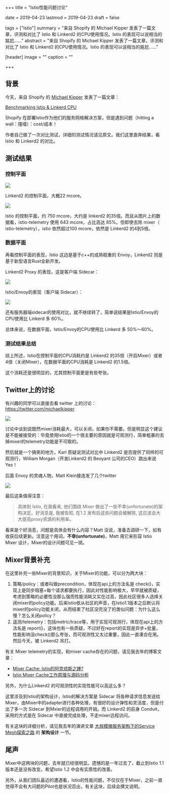 +++
title = "Istio性能问题讨论"

date = 2019-04-23
lastmod = 2019-04-23
draft = false

tags = ["Istio"]
summary = "来自 Shopify 的 Michael Kipper 发表了一篇文章，评测和对比了 Istio 和 Linkerd2 的CPU使用情况。Istio 的表现可以说相当的尴尬…..."
abstract = "来自 Shopify 的 Michael Kipper 发表了一篇文章，评测和对比了 Istio 和 Linkerd2 的CPU使用情况。Istio 的表现可以说相当的尴尬…..."

[header]
image = ""
caption = ""

+++

## 背景

今天，来自 Shopify 的 [Michael Kipper](https://twitter.com/michaelkipper) 发表了一篇文章：

[Benchmarking Istio & Linkerd CPU](https://medium.com/@michael_87395/benchmarking-istio-linkerd-cpu-c36287e32781)

Shopify 在部署Istio作为他们的服务网格解决方案，但是遇到问题（hitting a wall：撞墙）：cost/成本！

作者自己做了一次对比测试，详细的测试情况请见原文。我们这里直奔结果，看 Istio 和 Linkerd2 的对比。

## 测试结果

### 控制平面

![](images/linkerd-cpu.png)

Linkerd2 的控制平面，大概22 mcore。

![](images/istio-cpu.png)

Istio 的控制平面，约 750 mcore，大约是 linkerd2 的35倍。而且从图片上的数据看，istio-telemetry 使用 643 mcore，占比高达 85%。但即使去除 mixer（ istio-telemetry），istio 依然超过100 mcore，依然是 Linkerd2 的4到5倍。

### 数据平面

再看控制平面的表现，Istio 这边是基于c++的成熟稳重的 Envoy，Linkerd2 则是基于新型语言Rust全新开发。

Linkerd2 Proxy 的表现，这是客户端 Sidecar：

![](images/linkerd-cpu2.png)

Istio/Envoy的表现（客户端 Sidecar）：

![](images/istio-cpu2.png)

还有服务器端sidecar的使用对比，就不继续转了，简单说结果是Istio/Envoy的CPU使用比 Linkerd 多 60%。

总体来说，在数据平面，Istio/Envoy的CPU使用比 Linkerd 多 50%～60%。

### 测试结果总结

综上所述，Istio在控制平面的CPU消耗约是 Linkerd2 的35倍（开启Mixer）或者4倍（关闭Mixer），在数据平面的CPU消耗是 Linkerd2 的1.5倍。

这个消耗还是很明显的，尤其控制平面更是有些夸张。

## Twitter上的讨论

有兴趣的同学可以直接去看 twitter 上的讨论：https://twitter.com/michaelkipper

![](images/twitter.png)

讨论中谈到说既然mixer消耗最大，可以关闭，如果你不需要。但是明显这个建议是不能被接受的：毕竟使用Istio的一个很主要的原因就是可观测行，简单粗暴的去掉mixer的telemetry功能是不可取的。

然后就是一个搞笑的地方，Karl 质疑说测试对比中 Linkerd2 是否提供了同样的可观测行，William Morgan（开发Linkerd2 的 Beoyant 公司的CEO）跳出来说 Yes！

后面 Envoy 的灵魂人物，Matt Klein接连发了几个twitter

![](images/mixer.png)

最后这条值得注意：

> 具体到 Istio, 在我看来, 他们围绕 Mixer 做出了一些不幸(unfortunate)的架构决定。好消息是, 我被告知, 在1.2 发布后这些问题会被解除, 这应该会大大提高proxy资源的利用率。

看来是个好消息，问题是具体会有什么内容？Matt 没说，准备去调研一下，如有收获后续更新。注意这个用词，**不幸(unfortunate)**，Matt 用它来形容 Istio Mixer 设计，Mixer的设计问题可见一斑。

## Mixer背景补充

在这里补充一些Mixer的背景知识，关于Mixer的功能，可以分为两大块：

1. 策略/policy：或者叫做precondition，体现在api上的方法名是 check()，实现上是同步阻塞+每个请求都要执行，因此对性能影响极大，早早就被质疑，考虑到策略的必要性没那么强而性能消耗又实在过高，因此社区很多人选择关闭mixer的policy功能。后来Istio依从社区的声音，在Istio1.1版本之后默认将mixer的policy功能关闭，从而结束了社区没完没了的类似问题：为什么这么慢？怎么关闭policy？
2. 遥测/telemetry：包括metric/trace等，用于实现可观测行，体现在api上的方法名是 report()，这块也有一些质疑，不过好在report的实现是异步+批量，性能影响没check()那么夸张，而可观测性又太过重要，因此一直凑合在用。然后今天，被 Linkerd2 吊打。

有关 Mixer telemetry的实现，和mixer cache存在的问题，请见我去年的博客文章：

- [Mixer Cache: Istio的阿克琉斯之踵?](../201804-istio-achilles-heel/)
- [Istio Mixer Cache工作原理与源码分析](../201804-istio-mixer-cache-concepts/)

另外，为什么Linkerd2 的可观测性的实现性能可以高这么多？

这里涉及到Istio的架构设计，Istio的解决方案是 Sidecar 将各种请求信息发送给Mixer，由Mixer中的adapter进行各种处理，有很好的设计弹性和灵活度，但是付出了多一次 Sidecar 到Mxier的远程调用的开销。而 Linkerd2 的前身 Conduit，采用的方式是在 Sidecar 中直接完成处理，不走mixer远程访问。

有关这块的详细分析，请见我去年的演讲文章 [大规模微服务架构下的Service Mesh探索之路](../../talk/201806-service-mesh-explore/) 的 **架构设计** 一节。

## 尾声

Mixer中这两块的问题，去年就已经很明显。遗憾的是一年过去了，截止到Istio 1.1版本还是没有改变。希望Istio 1.2 中会有实质性的改善。

另外，从我们团队最近的遭遇看，Istio的性能问题，不仅仅在于Mixer，之前一直觉得不会有大问题的Pilot也是状况百出，有关这块，后续会撰文说明。